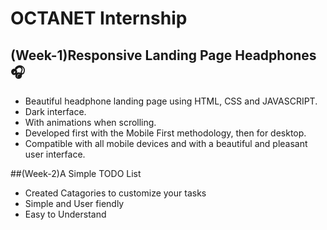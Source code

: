 # OCTANET Internship
## (Week-1)Responsive Landing Page Headphones 🎧

- Beautiful headphone landing page using HTML, CSS and JAVASCRIPT.
- Dark interface.
- With animations when scrolling.
- Developed first with the Mobile First methodology, then for desktop.
- Compatible with all mobile devices and with a beautiful and pleasant user interface.

##(Week-2)A Simple TODO List

- Created Catagories to customize your tasks
- Simple and User fiendly
- Easy to Understand
